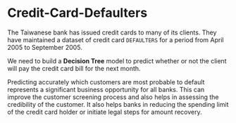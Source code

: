 # Credit-Card-Defaulters
The Taiwanese bank has issued credit cards to many of its clients. They have maintained a dataset of credit card `DEFAULTERS` for a period from April 2005 to September 2005.

We need to build a **Decision Tree** model to predict whether or not the client will pay the credit card bill for the next month.

Predicting accurately which customers are most probable to default represents a significant business opportunity for all banks. This can improve the customer screening process and also helps in assessing the credibility of the customer. It also helps banks in reducing the spending limit of the credit card holder or initiate legal steps for amount recovery.

